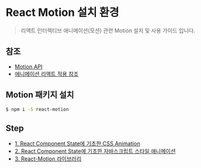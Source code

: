 # React Motion 설치 환경
> 리액트 인터렉티브 애니메이션(모션) 관련 Motion 설치 및 사용 가이드 입니다.

## 참조
- [Motion API](https://github.com/chenglou/react-motion)
- [애니메이션 리액트 적용 참조](https://medium.com/@minoo/%EB%B2%88%EC%97%AD-5%EA%B0%80%EC%A7%80-%EB%A6%AC%EC%95%A1%ED%8A%B8-%EC%95%A0%EB%8B%88%EB%A9%94%EC%9D%B4%EC%85%98-%EC%9E%A5-%EB%8B%A8%EC%A0%90-%EB%B9%84%EA%B5%90-react-animations-in-depth-884ff6e61b88)

## Motion 패키지 설치
``` bash
$ npm i -S react-motion
```

## Step
- [1. React Component State에 기초한 CSS Animation](./src/step1/Step1.jsx)
- [2. React Component State에 기초한 자바스크립트 스타일 애니메이션](./src/step2/Step2.jsx)
- [3. React-Motion 라이브러리](./src/step3/Step3.jsx)
